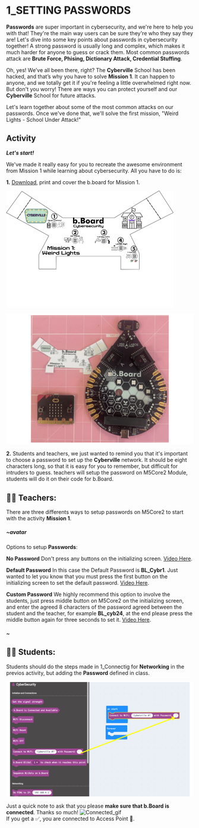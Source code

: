 # 1_SETTING PASSWORDS

__Passwords__ are super important in cybersecurity, and we're here to help you with that! They're the main way users can be sure they're who they say they are! Let's dive into some key points about passwords in cybersecurity together!
A strong password is usually long and complex, which makes it much harder for anyone to guess or crack them.
Most common passwords attack are __Brute Force, Phising, Dictionary Attack, Credential Stuffing__.

Oh, yes! We’ve all been there, right? The __Cyberville__ School has been hacked, and that’s why you have to solve __Mission 1__. It can happen to anyone, and we totally get it if you're feeling a little overwhelmed right now. But don't you worry! There are ways you can protect yourself and our __Cyberville__ School for future attacks.

Let's learn together about some of the most common attacks on our passwords. Once we've done that, we'll solve the first mission, "Weird Lights - School Under Attack!"

## Activity
__*Let's start!*__   

We've made it really easy for you to recreate the awesome environment from Mission 1 while learning about cybersecurity. All you have to do is:

__1.__ [Download](https://drive.google.com/file/d/1u48lccLm7I4rxf287-CPFnYVhJqHE8gb/view?usp=drive_link), print and cover the b.board for Mission 1.

<img src="https://github.com/Brilliant-Labs/code.bl/blob/code_alpha/packaged/docs/static/mb/projects/bboard-tutorials-cyberville/Passwords/1_Setting_Pws/M1_Cover.png?raw=true" alt="M1_Cover" title="Cover for Mission 1." width="450" />

![Cover](https://github.com/Brilliant-Labs/code.bl/blob/code_alpha/packaged/docs/static/mb/projects/bboard-tutorials-cyberville/Passwords/1_Setting_Pws/Cover_Gif_M1.gif?raw=true "Cover for M1.")



__2.__ Students and teachers, we just wanted to remind you that it's important to choose a password to set up the __Cyberville__ network. It should be eight characters long, so that it is easy for you to remember, but difficult for intruders to guess.
teachers will setup the password on M5Core2 Module, students will do it on their code for b.Board.


## 🧑‍🏫 __Teachers:__

There are three differents ways to setup passwords on M5Core2 to start with the activity __Mission 1__. 

##### ~avatar
Options to setup __Passwords__:

__No Password__ Don't press any buttons on the initializing screen. [Video Here](https://www.canva.com/design/DAGJhwOPNfA/C7i4j-8NuAyaVB4WW4ZQLg/watch?utm_content=DAGJhwOPNfA&utm_campaign=designshare&utm_medium=link&utm_source=editor). 

__Default Password__ In this case the Default Password is __BL_Cybr1__. Just wanted to let you know that you must press the first button on the initializing screen to set the default password. [Video Here](https://www.canva.com/design/DAGJh3x2cWc/WLy_dI8ckApegcX8nVluYw/watch?utm_content=DAGJh3x2cWc&utm_campaign=designshare&utm_medium=link&utm_source=editor). 

__Custom Password__ We highly recommend this option to involve the students, just press middle button on M5Core2 on the initializing screen, and enter the agreed 8 characters of the password agreed between the student and the teacher, for example __BL_cyb24__, at the end please press the middle button again for three seconds to set it. [Video Here](https://www.canva.com/design/DAGJhzixXtc/zuFnnSe0t3ZZR298o1uEjg/watch?utm_content=DAGJhzixXtc&utm_campaign=designshare&utm_medium=link&utm_source=editor). 
##### ~


## 🧑‍🎓 __Students:__

Students should do the steps made in 1_Connectig for __Networking__ in the previos activity, but adding the __Password__ defined in class.

![Set_Psw](https://github.com/Brilliant-Labs/code.bl/blob/code_alpha/packaged/docs/static/mb/projects/bboard-tutorials-cyberville/Passwords/1_Setting_Pws/SetPsw.png?raw=true "Setting Password in the b.Board.")

Just a quick note to ask that you please __make sure that b.Board is connected__. Thanks so much!
<img src="https://github.com/Brilliant-Labs/code.bl/blob/code_alpha/packaged/docs/static/mb/projects/bboard-tutorials-cyberville/Networking/1_Connecting/Connected_gif.gif?raw=true" alt="Connected_gif" title="Connected_gif" width="300" />  
If you get a ✅, you are connected to Access Point 📳.